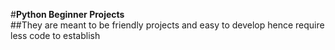#**Python Beginner Projects**<br>
##They are meant to be friendly projects and easy to develop hence require less code to establish

